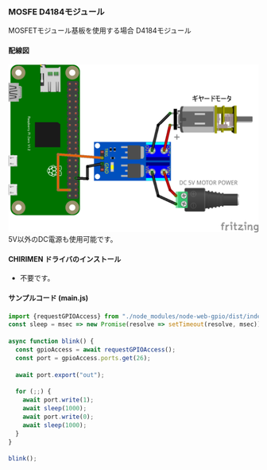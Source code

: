 ### MOSFE D4184モジュール

MOSFETモジュール基板を使用する場合 D4184モジュール

#### 配線図

![配線図](./PiZero_gpio0MotorD_2.png "schematic")
5V以外のDC電源も使用可能です。

#### CHIRIMEN ドライバのインストール

- 不要です。

#### サンプルコード (main.js)

```javascript
import {requestGPIOAccess} from "./node_modules/node-web-gpio/dist/index.js";
const sleep = msec => new Promise(resolve => setTimeout(resolve, msec));

async function blink() {
  const gpioAccess = await requestGPIOAccess();
  const port = gpioAccess.ports.get(26);

  await port.export("out");

  for (;;) {
    await port.write(1);
    await sleep(1000);
    await port.write(0);
    await sleep(1000);
  }
}

blink();
```
